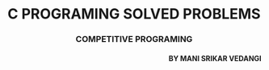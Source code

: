<h1 align="center">C PROGRAMING SOLVED PROBLEMS</h1>
<h3 align="center">COMPETITIVE PROGRAMING  <h4 align="right">BY MANI SRIKAR VEDANGI</h4><h3> 
